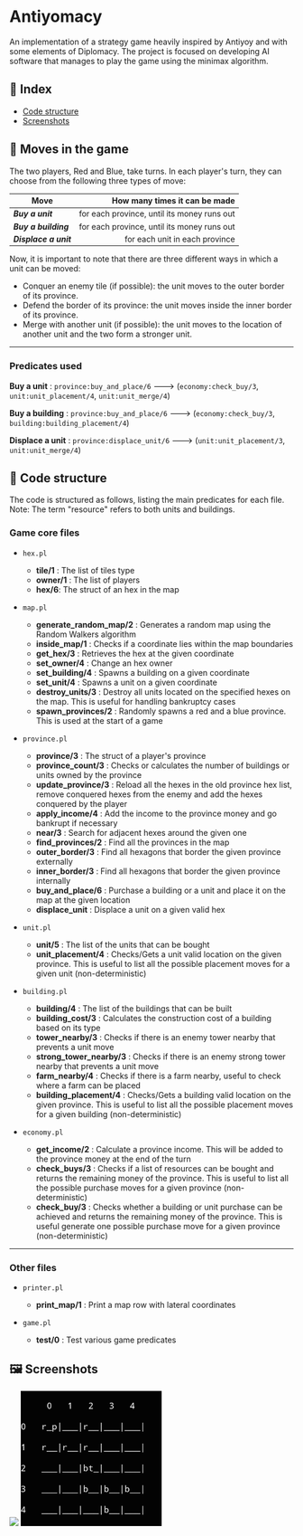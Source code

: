 # **Antiyomacy**
An implementation of a strategy game heavily inspired by Antiyoy and with some elements of Diplomacy. The project is focused on developing AI software that manages to play the game using the minimax algorithm.


<a name="index"></a>
## 📘 Index

* [Code structure](#code_structure)
* [Screenshots](#screenshots)

<a name="game_moves"></a>
## 🎲 Moves in the game
The two players, Red and Blue, take turns. In each player's turn, they can choose from the following three types of move:

| Move  | How many times it can be made |  
|---|---:|
|***Buy a unit*** | for each province, until its money runs out  |
|***Buy a building***   |  for each province, until its money runs out |
|***Displace a unit***   |  for each unit in each province | 

Now, it is important to note that there are three different ways in which a unit can be moved:
- Conquer an enemy tile (if possible): the unit moves to the outer border of its province.
- Defend the border of its province: the unit moves inside the inner border of its province.
- Merge with another unit (if possible): the unit moves to the location of another unit and the two form a stronger unit.

---
### Predicates used

**Buy a unit** : 
`province:buy_and_place/6` ---> (`economy:check_buy/3`, `unit:unit_placement/4`, `unit:unit_merge/4`)

**Buy a building** : 
`province:buy_and_place/6` ---> (`economy:check_buy/3`, `building:building_placement/4`)

**Displace a unit** : 
`province:displace_unit/6` ---> (`unit:unit_placement/3`, `unit:unit_merge/4`)

<a name="code_structure"></a>
## 📐 Code structure
The code is structured as follows, listing the main predicates for each file.
Note: The term "resource" refers to both units and buildings.

### Game core files

- `hex.pl`
    - **tile/1** : The list of tiles type
    - **owner/1** : The list of players
    - **hex/6**: The struct of an hex in the map

- `map.pl`
    - **generate_random_map/2** : Generates a random map using the Random Walkers algorithm
    - **inside_map/1** : Checks if a coordinate lies within the map boundaries
    - **get_hex/3** : Retrieves the hex at the given coordinate
    - **set_owner/4** : Change an hex owner
    - **set_building/4** : Spawns a building on a given coordinate
    - **set_unit/4** : Spawns a unit on a given coordinate
    - **destroy_units/3** : Destroy all units located on the specified hexes on the map. This is useful for handling bankruptcy cases
    - **spawn_provinces/2** : Randomly spawns a red and a blue province. This is used at the start of a game
- `province.pl`
    - **province/3** : The struct of a player's province
    - **province_count/3** : Checks or calculates the number of buildings or units owned by the province
    - **update_province/3** : Reload all the hexes in the old province hex list, remove conquered hexes from the enemy and add the hexes conquered by the player
    - **apply_income/4** : Add the income to the province money and go bankrupt if necessary
    - **near/3** : Search for adjacent hexes around the given one
    - **find_provinces/2** : Find all the provinces in the map
    - **outer_border/3** : Find all hexagons that border the given province externally
    - **inner_border/3** : Find all hexagons that border the given province internally
    - **buy_and_place/6** : Purchase a building or a unit and place it on the map at the given location
    - **displace_unit** : Displace a unit on a given valid hex

- `unit.pl`
    - **unit/5** : The list of the units that can be bought
    - **unit_placement/4** : Checks/Gets a unit valid location on the given province. This is useful to list all the possible placement moves for a given unit (non-deterministic)

- `building.pl`
    - **building/4** : The list of the buildings that can be built
    - **building_cost/3** : Calculates the construction cost of a building based on its type
    - **tower_nearby/3** : Checks if there is an enemy tower nearby that prevents a unit move
    - **strong_tower_nearby/3** : Checks if there is an enemy strong tower nearby that prevents a unit move
    - **farm_nearby/4** : Checks if there is a farm nearby, useful to check where a farm can be placed
    - **building_placement/4** : Checks/Gets a building valid location on the given province. This is useful to list all the possible placement moves for a given building (non-deterministic)

- `economy.pl`
    - **get_income/2** : Calculate a province income. This will be added to the province money at the end of the turn
    - **check_buys/3** : Checks if a list of resources can be bought and returns the remaining money of the province. This is useful to list all the possible purchase moves for a given province (non-deterministic)
    - **check_buy/3** : Checks whether a building or unit purchase can be achieved and returns the remaining money of the province. This is useful generate one possible purchase move for a given province (non-deterministic)
---
### Other files

- `printer.pl`
    - **print_map/1** : Print a map row with lateral coordinates

- `game.pl`
    - **test/0** : Test various game predicates

<a name="screenshots"></a>
## 🖼 Screenshots

<img src="https://github.com/MrPio/Antiyomacy/assets/22773005/158ca404-f159-4d62-9689-b9e68fd537fa" width="250rem">
<img src="img/screen1.png" width="250rem">